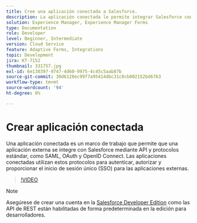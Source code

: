 ```yaml
---
title: Cree una aplicación conectada a Salesforce.
description: La aplicación conectada le permite integrar Salesforce con aplicaciones de terceros, como AEM Forms con Salesforce.
solution: Experience Manager, Experience Manager Forms
type: Documentation
role: Developer
level: Beginner, Intermediate
version: Cloud Service
feature: Adaptive Forms, Integrations
topic: Development
jira: KT-7152
thumbnail: 331757.jpg
exl-id: 6e130397-9747-4d60-9975-4c45c5aab87b
source-git-commit: 30d6120ec99f7a95414dbc31c0cb002152bd6763
workflow-type: tm+mt
source-wordcount: '94'
ht-degree: 0%

---
```


# Crear aplicación conectada

Una aplicación conectada es un marco de trabajo que permite que una aplicación externa se integre con Salesforce mediante API y protocolos estándar, como SAML, OAuth y OpenID Connect. Las aplicaciones conectadas utilizan estos protocolos para autenticar, autorizar y proporcionar el inicio de sesión único (SSO) para las aplicaciones externas.

>[!VIDEO](https://video.tv.adobe.com/v/331757?quality=12&learn=on)

>[!NOTE]
>Asegúrese de crear una cuenta en la [Salesforce Developer Edition](https://developer.salesforce.com/signup) como las API de REST están habilitadas de forma predeterminada en la edición para desarrolladores.
